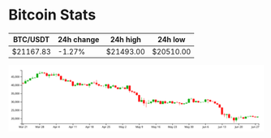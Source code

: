 # Bitcoin Stats

BTC/USDT|24h change|24h high|24h low|
|---|---|---|---|
|$21167.83|-1.27%|$21493.00|$20510.00|

<img src="./chart.svg">
